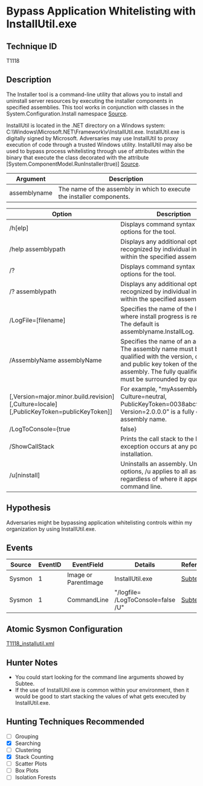 # Bypass Application Whitelisting with InstallUtil.exe
## Technique ID
T1118


## Description
The Installer tool is a command-line utility that allows you to install and uninstall server resources by executing the installer components in specified assemblies. This tool works in conjunction with classes in the System.Configuration.Install namespace [Source](https://docs.microsoft.com/en-us/dotnet/framework/tools/installutil-exe-installer-tool). 

InstallUtil is located in the .NET directory on a Windows system: C:\Windows\Microsoft.NET\Framework\v<version>\InstallUtil.exe.
InstallUtil.exe is digitally signed by Microsoft. Adversaries may use InstallUtil to proxy execution of code through a trusted Windows utility. InstallUtil may also be used to bypass process whitelisting through use of attributes within the binary that execute the class decorated with the attribute \[System.ComponentModel.RunInstaller(true)] [Source](https://attack.mitre.org/wiki/Technique/T1118).

| Argument | Description |
|--------|---------| 
| assemblyname | The name of the assembly in which to execute the installer components. |

| Option | Description |
|--------|---------| 
| \/h\[elp] | Displays command syntax and options for the tool. |
| \/help assemblypath | Displays any additional options recognized by individual installers within the specified assembly. |
| \/? | Displays command syntax and options for the tool. |
| \/? assemblypath | Displays any additional options recognized by individual installers within the specified assembly. |
| \/LogFile=\[filename] | Specifies the name of the log file where install progress is recorded. The default is assemblyname.InstallLog. |
| \/AssemblyName assemblyName | Specifies the name of an assembly. The assembly name must be fully qualified with the version, culture, and public key token of the assembly. The fully qualified name must be surrounded by quotes. |
| \[,Version=major.minor.build.revision] \[,Culture=locale] \[,PublicKeyToken=publicKeyToken]] | For example, "myAssembly, Culture=neutral, PublicKeyToken=0038abc9deabfle5, Version=2.0.0.0" is a fully qualified assembly name. |
| \/LogToConsole={true|false} | If true, displays output to the console. If false (the default), suppresses output to the console. |
| \/ShowCallStack | Prints the call stack to the log if an exception occurs at any point during installation. |
| \/u\[ninstall] | Uninstalls an assembly. Unlike other options, /u applies to all assemblies regardless of where it appears on the command line. |


## Hypothesis
Adversaries might be bypassing application whitelisting controls within my organization by using InstallUtil.exe.


## Events

| Source | EventID | EventField | Details | Reference | 
|--------|---------|-------|---------|-----------|
| Sysmon | 1 | Image or ParentImage | InstallUtil.exe | [Subtee]((https://twitter.com/subTee/status/896904055028461568)) | 
| Sysmon | 1 | CommandLine | "/logfile= \/LogToConsole=false \/U" | [Subtee](https://twitter.com/subTee/status/896904055028461568) |


## Atomic Sysmon Configuration
[T1118_installutil.xml](https://github.com/Cyb3rWard0g/ThreatHunter-Playbook/blob/master/attack_matrix/windows/sysmon_configs/T1118_installutil.xml)


## Hunter Notes
* You could start looking for the command line arguments showed by Subtee.
* If the use of InstallUtil.exe is common within your environment, then it would be good to start stacking the values of what gets executed by InstallUtil.exe.


## Hunting Techniques Recommended

- [ ] Grouping
- [x] Searching
- [ ] Clustering
- [X] Stack Counting
- [ ] Scatter Plots
- [ ] Box Plots
- [ ] Isolation Forests